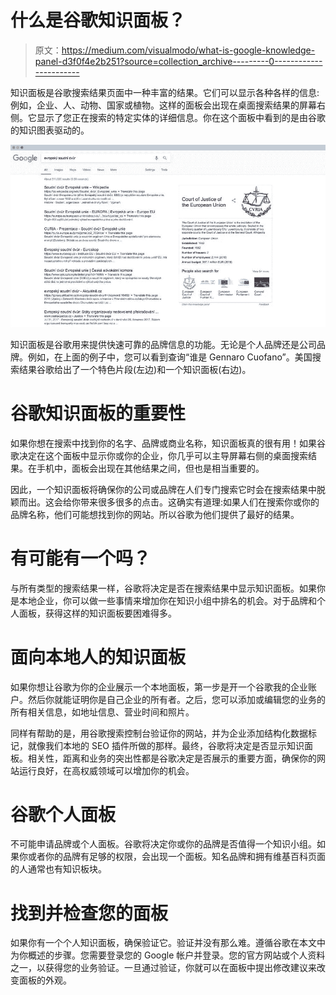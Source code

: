 # 什么是谷歌知识面板？

> 原文：<https://medium.com/visualmodo/what-is-google-knowledge-panel-d3f0f4e2b251?source=collection_archive---------0----------------------->

知识面板是谷歌搜索结果页面中一种丰富的结果。它们可以显示各种各样的信息:例如，企业、人、动物、国家或植物。这样的面板会出现在桌面搜索结果的屏幕右侧。它显示了您正在搜索的特定实体的详细信息。你在这个面板中看到的是由谷歌的知识图表驱动的。

![](img/1f9ccc1331316c8ee055e35701efc4f7.png)

知识面板是谷歌用来提供快速可靠的品牌信息的功能。无论是个人品牌还是公司品牌。例如，在上面的例子中，您可以看到查询“谁是 Gennaro Cuofano”。美国搜索结果谷歌给出了一个特色片段(左边)和一个知识面板(右边)。

# 谷歌知识面板的重要性

如果你想在搜索中找到你的名字、品牌或商业名称，知识面板真的很有用！如果谷歌决定在这个面板中显示你或你的企业，你几乎可以主导屏幕右侧的桌面搜索结果。在手机中，面板会出现在其他结果之间，但也是相当重要的。

因此，一个知识面板将确保你的公司或品牌在人们专门搜索它时会在搜索结果中脱颖而出。这会给你带来很多很多的点击。这确实有道理:如果人们在搜索你或你的品牌名称，他们可能想找到你的网站。所以谷歌为他们提供了最好的结果。

# 有可能有一个吗？

与所有类型的搜索结果一样，谷歌将决定是否在搜索结果中显示知识面板。如果你是本地企业，你可以做一些事情来增加你在知识小组中排名的机会。对于品牌和个人面板，获得这样的知识面板要困难得多。

# 面向本地人的知识面板

如果你想让谷歌为你的企业展示一个本地面板，第一步是开一个谷歌我的企业账户。然后你就能证明你是自己企业的所有者。之后，您可以添加或编辑您的业务的所有相关信息，如地址信息、营业时间和照片。

同样有帮助的是，用谷歌搜索控制台验证你的网站，并为企业添加结构化数据标记，就像我们本地的 SEO 插件所做的那样。最终，谷歌将决定是否显示知识面板。相关性，距离和业务的突出性都是谷歌决定是否展示的重要方面，确保你的网站运行良好，在高权威领域可以增加你的机会。

# 谷歌个人面板

不可能申请品牌或个人面板。谷歌将决定你或你的品牌是否值得一个知识小组。如果你或者你的品牌有足够的权限，会出现一个面板。知名品牌和拥有维基百科页面的人通常也有知识板块。

# 找到并检查您的面板

如果你有一个个人知识面板，确保验证它。验证并没有那么难。遵循谷歌在本文中为你概述的步骤。您需要登录您的 Google 帐户并登录。您的官方网站或个人资料之一，以获得您的业务验证。一旦通过验证，你就可以在面板中提出修改建议来改变面板的外观。